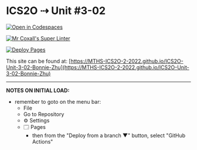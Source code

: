 # ICS2O ⇢ Unit #3-02

[![Open in Codespaces](https://classroom.github.com/assets/launch-codespace-f4981d0f882b2a3f0472912d15f9806d57e124e0fc890972558857b51b24a6f9.svg)](https://classroom.github.com/open-in-codespaces?assignment_repo_id=10731967)

[![Mr Coxall's Super Linter](https://github.com/MTHS-ICS2O-2-2022/ICS2O-Unit-3-02-Bonnie-Zhu/workflows/Mr%20Coxall's%20Super%20Linter/badge.svg)](https://github.com/MTHS-ICS2O-2-2022/ICS2O-Unit-3-02-Bonnie-Zhu/actions)

[![Deploy Pages](https://github.com/MTHS-ICS2O-2-2022/ICS2O-Unit-3-02-Bonnie-Zhu/workflows/Deploy%20Pages/badge.svg)](https://github.com/MTHS-ICS2O-2-2022/ICS2O-Unit-3-02-Bonnie-Zhu/actions)

This site can be found at: [https://MTHS-ICS2O-2-2022.github.io/ICS2O-Unit-3-02-Bonnie-Zhu](https://MTHS-ICS2O-2-2022.github.io/ICS2O-Unit-3-02-Bonnie-Zhu)

---

**NOTES ON INITIAL LOAD:**
- remember to goto on the menu bar:
  - File
  - Go to Repository
  - ⚙ Settings
  - 🗔 Pages
    - then from the "Deploy from a branch ▼" button, select "GitHub Actions"
